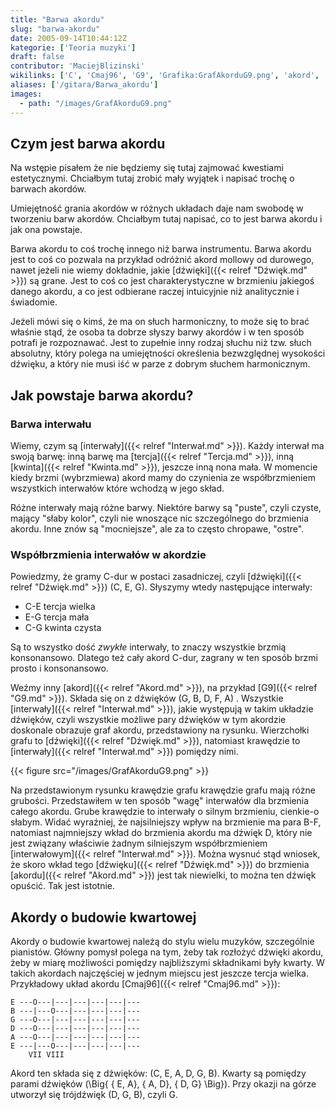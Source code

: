```yaml
---
title: "Barwa akordu"
slug: "barwa-akordu"
date: 2005-09-14T10:44:12Z
kategorie: ['Teoria muzyki']
draft: false
contributor: 'MaciejBlizinski'
wikilinks: ['C', 'Cmaj96', 'G9', 'Grafika:GrafAkorduG9.png', 'akord', 'akord', 'akord_durowy', 'akord_mollowy', 'd%C5%BAwi%C4%99k', 'd%C5%BAwi%C4%99k', 'd%C5%BAwi%C4%99k', 'd%C5%BAwi%C4%99k', 'interwa%C5%82', 'interwa%C5%82', 'interwa%C5%82', 'interwa%C5%82', 'kwinta', 'mamy', 'nona_ma%C5%82a', 's%C5%82uch_absolutny', 'tercja']
aliases: ['/gitara/Barwa_akordu']
images:
  - path: "/images/GrafAkorduG9.png"
---
```

## Czym jest barwa akordu

Na wstępie pisałem że nie będziemy się tutaj zajmować kwestiami
estetycznymi. Chciałbym tutaj zrobić mały wyjątek i napisać trochę o
barwach akordów.

Umiejętność grania akordów w różnych układach daje nam swobodę w
tworzeniu barw akordów. Chciałbym tutaj napisać, co to jest barwa akordu
i jak ona powstaje.

Barwa akordu to coś trochę innego niż barwa instrumentu. Barwa akordu
jest to coś co pozwala na przykład odróżnić akord
mollowy<!-- link nie odnosił się do niczego: 'Barwa akordu' ('content/Barwa_akordu.md') links to 'akord_mollowy' ('content/akord_mollowy.md') and that does not exist --> od
durowego<!-- link nie odnosił się do niczego: 'content/akord_durowy.md' wants to redirect to 'content/Akord_durowy.md', but 'content/Akord_durowy.md' will be deleted -->, nawet jeżeli nie wiemy dokładnie,
jakie [dźwięki]({{< relref "Dźwięk.md" >}}) są grane. Jest to coś co jest
charakterystyczne w brzmieniu jakiegoś danego akordu, a co jest
odbierane raczej intuicyjnie niż analitycznie i świadomie.

Jeżeli mówi się o kimś, że ma on słuch harmoniczny, to może się to brać
właśnie stąd, że osoba ta dobrze słyszy barwy akordów i w ten sposób
potrafi je rozpoznawać. Jest to zupełnie inny rodzaj słuchu niż tzw.
słuch absolutny<!-- link nie odnosił się do niczego: 'Barwa akordu' ('content/Barwa_akordu.md') links to 'słuch_absolutny' ('content/słuch_absolutny.md') and that does not exist -->, który polega na
umiejętności określenia bezwzględnej wysokości dźwięku, a który nie
musi iść w parze z dobrym słuchem harmonicznym.

## Jak powstaje barwa akordu?

### Barwa interwału

Wiemy, czym są [interwały]({{< relref "Interwał.md" >}}). Każdy interwał ma swoją
barwę: inną barwę ma [tercja]({{< relref "Tercja.md" >}}), inną
[kwinta]({{< relref "Kwinta.md" >}}), jeszcze inną nona
mała<!-- link nie odnosił się do niczego: 'Barwa akordu' ('content/Barwa_akordu.md') links to 'nona_mała' ('content/nona_mała.md') and that does not exist -->. W momencie kiedy brzmi (wybrzmiewa) akord
mamy<!-- link nie odnosił się do niczego: 'Barwa akordu' ('content/Barwa_akordu.md') links to 'mamy' ('content/mamy.md') and that does not exist --> do czynienia ze współbrzmieniem wszystkich
interwałów które wchodzą w jego skład.

Różne interwały mają różne barwy. Niektóre barwy są "puste", czyli
czyste, mający "słaby kolor", czyli nie wnoszące nic szczególnego do
brzmienia akordu. Inne znów są "mocniejsze", ale za to często chropawe,
"ostre".

### Współbrzmienia interwałów w akordzie

Powiedzmy, że gramy C<!-- link nie odnosił się do niczego: 'Barwa akordu' ('content/Barwa_akordu.md') links to 'C' ('content/C.md') and that does not exist -->-dur w postaci zasadniczej, czyli
[dźwięki]({{< relref "Dźwięk.md" >}}) (C, E, G). Słyszymy wtedy następujące
interwały:

  - C-E tercja wielka
  - E-G tercja mała
  - C-G kwinta czysta

Są to wszystko dość *zwykłe* interwały, to znaczy wszystkie brzmią
konsonansowo. Dlatego też cały akord C-dur, zagrany w ten sposób brzmi
prosto i konsonansowo.

Weźmy inny [akord]({{< relref "Akord.md" >}}), na przykład [G9]({{< relref "G9.md" >}}).
Składa się on z dźwięków (G, B, D, F, A) . Wszystkie
[interwały]({{< relref "Interwał.md" >}}), jakie występują w takim układzie
dźwięków, czyli wszystkie możliwe pary dźwięków w tym akordzie
doskonale obrazuje graf akordu, przedstawiony na rysunku. Wierzchołki
grafu to [dźwięki]({{< relref "Dźwięk.md" >}}), natomiast krawędzie to
[interwały]({{< relref "Interwał.md" >}}) pomiędzy nimi.

{{< figure src="/images/GrafAkorduG9.png" >}}

Na przedstawionym rysunku krawędzie grafu krawędzie grafu mają różne
grubości. Przedstawiłem w ten sposób "wagę" interwałów dla brzmienia
całego akordu. Grube krawędzie to interwały o silnym brzmieniu,
cienkie-o słabym. Widać wyraźniej, że najsilniejszy wpływ na brzmienie
ma para B-F, natomiast najmniejszy wkład do brzmienia akordu ma dźwięk
D, który nie jest związany właściwie żadnym silniejszym współbrzmieniem
[interwałowym]({{< relref "Interwał.md" >}}). Można wysnuć stąd wniosek, że skoro
wkład tego [dźwięku]({{< relref "Dźwięk.md" >}}) do brzmienia
[akordu]({{< relref "Akord.md" >}}) jest tak niewielki, to można ten dźwięk
opuścić. Tak jest istotnie.

## Akordy o budowie kwartowej

Akordy o budowie kwartowej należą do stylu wielu muzyków, szczególnie
pianistów. Główny pomysł polega na tym, żeby tak rozłożyć dźwięki
akordu, żeby w miarę możliwości pomiędzy najbliższymi składnikami były
kwarty. W takich akordach najczęściej w jednym miejscu jest jeszcze
tercja wielka. Przykładowy układ akordu [Cmaj96]({{< relref "Cmaj96.md" >}}):


```
E ---O---|---|---|---|---|---
B ---|---O---|---|---|---|---
G ---O---|---|---|---|---|---
D ---O---|---|---|---|---|---
A ---O---|---|---|---|---|---
E ---|---O---|---|---|---|---
    VII VIII
```


Akord ten składa się z dźwięków: (C, E, A, D, G, B). Kwarty są pomiędzy
parami dźwięków \(\Big\{ \{ E, A\}, \{ A, D\}, \{ D, G\} \Big\}\). Przy
okazji na górze utworzył się trójdźwięk (D, G, B), czyli G.

